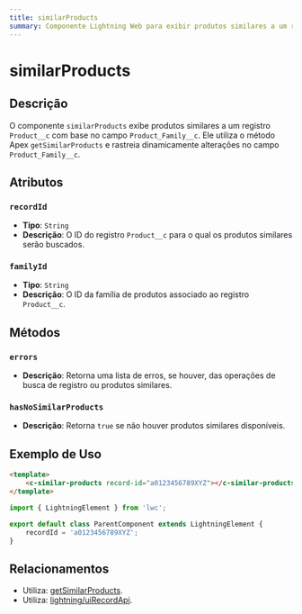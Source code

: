 ```yaml
---
title: similarProducts
summary: Componente Lightning Web para exibir produtos similares a um registro Product__c.
---
```


# similarProducts

## Descrição
O componente `similarProducts` exibe produtos similares a um registro `Product__c` com base no campo `Product_Family__c`. Ele utiliza o método Apex `getSimilarProducts` e rastreia dinamicamente alterações no campo `Product_Family__c`.

## Atributos

### `recordId`
- **Tipo**: `String`
- **Descrição**: O ID do registro `Product__c` para o qual os produtos similares serão buscados.

### `familyId`
- **Tipo**: `String`
- **Descrição**: O ID da família de produtos associado ao registro `Product__c`.

## Métodos

### `errors`
- **Descrição**: Retorna uma lista de erros, se houver, das operações de busca de registro ou produtos similares.

### `hasNoSimilarProducts`
- **Descrição**: Retorna `true` se não houver produtos similares disponíveis.

## Exemplo de Uso
```html
<template>
    <c-similar-products record-id="a0123456789XYZ"></c-similar-products>
</template>
```

```javascript
import { LightningElement } from 'lwc';

export default class ParentComponent extends LightningElement {
    recordId = 'a0123456789XYZ';
}
```

## Relacionamentos

- Utiliza: [getSimilarProducts](../classes/ProductController.md).
- Utiliza: [lightning/uiRecordApi](https://developer.salesforce.com/docs/component-library/documentation/en/lwc/lwc.reference_lightning_ui_api).